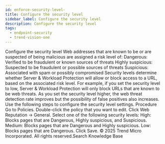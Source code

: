 ```yaml
---
id: enforce-security-level-
title: Configure the security level
sidebar_label: Configure the security level
description: Configure the security level
tags:
  - endpoint-security
  - trend-vision-one
---
```


 Configure the security level Web addresses that are known to be or are suspected of being malicious are assigned a risk level of: Dangerous: Verified to be fraudulent or known sources of threats Highly suspicious: Suspected to be fraudulent or possible sources of threats Suspicious: Associated with spam or possibly compromised Security levels determine whether Server & Workload Protection will allow or block access to a URL, based on the associated risk level. For example, if you set the security level to low, Server & Workload Protection will only block URLs that are known to be web threats. As you set the security level higher, the web threat detection rate improves but the possibility of false positives also increases. Use the following steps to configure the security level settings. Procedure Go to Policies. Double-click the policy that you want to edit. Click Web Reputation → General. Select one of the following security levels: High: Blocks pages that are Dangerous, Highly suspicious, and Suspicious. Medium: Blocks pages that are Dangerous and Highly suspicious. Low: Blocks pages that are Dangerous. Click Save. © 2025 Trend Micro Incorporated. All rights reserved.Search Knowledge Base